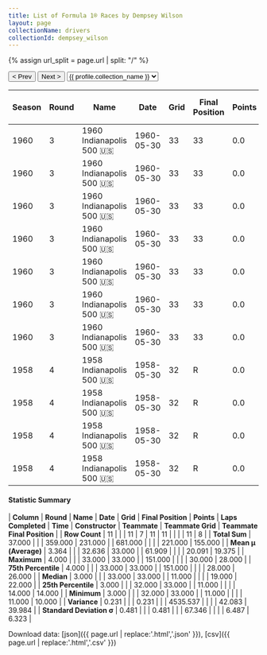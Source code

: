 ```yaml
---
title: List of Formula 1® Races by Dempsey Wilson
layout: page
collectionName: drivers
collectionId: dempsey_wilson
---
```


{% assign url_split = page.url | split: "/" %}
<div id="collection-navigation">
<button onclick="selector.options[selector.selectedIndex-1].value && (window.location = selector.options[selector.selectedIndex-1].value);">&lt; Prev</button>
<button onclick="selector.options[selector.selectedIndex+1].value && (window.location = selector.options[selector.selectedIndex+1].value);">Next &gt;</button>
<select id="selector" onchange="this.options[this.selectedIndex].value && (window.location = this.options[this.selectedIndex].value);">
  {% for collectionId in site.data[page.collectionName].refs %}
    {% if collectionId == page.collectionId %}
      {% assign selected = "selected" %}
    {% else %}
      {% assign selected = "" %}
    {% endif %}
    {% assign profile = site.data[page.collectionName][collectionId].profile %}
    <option value="/f1/{{ page.collectionName }}/{{ collectionId }}/{{ url_split[4] }}" {{ selected }}>{{ profile.collection_name }}</option>
  {% endfor %}
</select>
</div>

| Season | Round | Name | Date | Grid | Final Position | Points | Laps Completed | Time | Constructor | Teammate | Teammate Grid | Teammate Final Position |
|--|--|--|--|--|--|--|--|--|--|--|--|--|
| 1960 | 3 | 1960 Indianapolis 500 🇺🇸 | 1960-05-30 | 33 | 33 | 0.0 | 11 |   | Kurtis Kraft 🇺🇸 | [Bob Christie 🇺🇸](/f1/drivers/christie) | 14 | 10 |
| 1960 | 3 | 1960 Indianapolis 500 🇺🇸 | 1960-05-30 | 33 | 33 | 0.0 | 11 |   | Kurtis Kraft 🇺🇸 | [Gene Hartley 🇺🇸](/f1/drivers/hartley) | 24 | 14 |
| 1960 | 3 | 1960 Indianapolis 500 🇺🇸 | 1960-05-30 | 33 | 33 | 0.0 | 11 |   | Kurtis Kraft 🇺🇸 | [Shorty Templeman 🇺🇸](/f1/drivers/templeman) | 19 | 17 |
| 1960 | 3 | 1960 Indianapolis 500 🇺🇸 | 1960-05-30 | 33 | 33 | 0.0 | 11 |   | Kurtis Kraft 🇺🇸 | [Don Freeland 🇺🇸](/f1/drivers/freeland) | 11 | 22 |
| 1960 | 3 | 1960 Indianapolis 500 🇺🇸 | 1960-05-30 | 33 | 33 | 0.0 | 11 |   | Kurtis Kraft 🇺🇸 | [Anthony Foyt 🇺🇸](/f1/drivers/foyt) | 16 | 25 |
| 1960 | 3 | 1960 Indianapolis 500 🇺🇸 | 1960-05-30 | 33 | 33 | 0.0 | 11 |   | Kurtis Kraft 🇺🇸 | [Eddie Russo 🇺🇸](/f1/drivers/russo) | 29 | 26 |
| 1960 | 3 | 1960 Indianapolis 500 🇺🇸 | 1960-05-30 | 33 | 33 | 0.0 | 11 |   | Kurtis Kraft 🇺🇸 | [Gene Force 🇺🇸](/f1/drivers/force) | 20 | 28 |
| 1958 | 4 | 1958 Indianapolis 500 🇺🇸 | 1958-05-30 | 32 | R | 0.0 | 151 |   | Kuzma 🇺🇸 | [Johnnie Tolan 🇺🇸](/f1/drivers/tolan) | 30 | 13 |
| 1958 | 4 | 1958 Indianapolis 500 🇺🇸 | 1958-05-30 | 32 | R | 0.0 | 151 |   | Kuzma 🇺🇸 | [Anthony Foyt 🇺🇸](/f1/drivers/foyt) | 12 | R |
| 1958 | 4 | 1958 Indianapolis 500 🇺🇸 | 1958-05-30 | 32 | R | 0.0 | 151 |   | Kuzma 🇺🇸 | [Eddie Sachs 🇺🇸](/f1/drivers/sachs) | 18 | R |
| 1958 | 4 | 1958 Indianapolis 500 🇺🇸 | 1958-05-30 | 32 | R | 0.0 | 151 |   | Kuzma 🇺🇸 | [Art Bisch 🇺🇸](/f1/drivers/bisch) | 28 | R |

#### Statistic Summary

| **Column** | **Round** | **Name** | **Date** | **Grid** | **Final Position** | **Points** | **Laps Completed** | **Time** | **Constructor** | **Teammate** | **Teammate Grid** | **Teammate Final Position** |
| **Row Count** | 11 |  |  | 11 | 7 | 11 | 11 |  |  |  | 11 | 8 |
| **Total Sum** | 37.000 |  |  | 359.000 | 231.000 |  | 681.000 |  |  |  | 221.000 | 155.000 |
| **Mean μ (Average)** | 3.364 |  |  | 32.636 | 33.000 |  | 61.909 |  |  |  | 20.091 | 19.375 |
| **Maximum** | 4.000 |  |  | 33.000 | 33.000 |  | 151.000 |  |  |  | 30.000 | 28.000 |
| **75th Percentile** | 4.000 |  |  | 33.000 | 33.000 |  | 151.000 |  |  |  | 28.000 | 26.000 |
| **Median** | 3.000 |  |  | 33.000 | 33.000 |  | 11.000 |  |  |  | 19.000 | 22.000 |
| **25th Percentile** | 3.000 |  |  | 32.000 | 33.000 |  | 11.000 |  |  |  | 14.000 | 14.000 |
| **Minimum** | 3.000 |  |  | 32.000 | 33.000 |  | 11.000 |  |  |  | 11.000 | 10.000 |
| **Variance** | 0.231 |  |  | 0.231 |  |  | 4535.537 |  |  |  | 42.083 | 39.984 |
| **Standard Deviation σ** | 0.481 |  |  | 0.481 |  |  | 67.346 |  |  |  | 6.487 | 6.323 |

Download data: [json]({{ page.url | replace:'.html','.json' }}), [csv]({{ page.url | replace:'.html','.csv' }})
